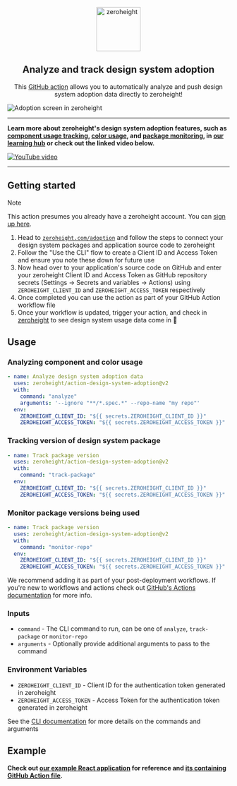 <p align="center">
  <a href="https://zeroheight.com">
    <img src="https://zeroheight-wordpress-uploads.s3.amazonaws.com/wp-content/themes/zhwebsite/assets/images/logo.svg" width="100px" alt="zeroheight" />
  </a>
</p>

<h2 align="center">Analyze and track design system adoption</h2>

<p align="center">
    This <a href="https://github.com/features/actions">GitHub action</a> allows you to automatically analyze and push design system adoption data directly to zeroheight!
</p>

![Adoption screen in zeroheight](https://zeroheight-wordpress-uploads.s3.amazonaws.com/wp-content/uploads/2025/03/Screenshot-2025-03-25-at-8.23.05%E2%80%AFam.png)

---

**Learn more about zeroheight's design system adoption features, such as [component usage tracking](https://zeroheight.com/help/article/component-usage/), [color usage](https://zeroheight.com/help/article/measure-color-usage/), and [package monitoring](https://zeroheight.com/help/article/package-version-monitoring/), in [our learning hub](https://zeroheight.com/help/article/adoption-private-beta-overview/#experimental-features) or check out the linked video below.**

[<img src="https://img.youtube.com/vi/U7Lp2iVIs7k/maxresdefault.jpg" alt="YouTube video"/>](https://youtu.be/1Sx2ChrFlZw)

---

## Getting started

> [!NOTE]
> This action presumes you already have a zeroheight account. You can [sign up here](https://zeroheight.com/create/account?utm_department=marketing&utm_source=github).

1. Head to [`zeroheight.com/adoption`](https://zeroheight.com/adoption) and follow the steps to connect your design system packages and application source code to zeroheight
2. Follow the "Use the CLI" flow to create a Client ID and Access Token and ensure you note these down for future use
3. Now head over to your application's source code on GitHub and enter your zeroheight Client ID and Access Token as GitHub repository secrets (Settings → Secrets and variables → Actions) using `ZEROHEIGHT_CLIENT_ID` and `ZEROHEIGHT_ACCESS_TOKEN` respectively
4. Once completed you can use the action as part of your GitHub Action workflow file
5. Once your workflow is updated, trigger your action, and check in [zeroheight](https://zeroheight.com/adoption) to see design system usage data come in 🎉

## Usage

### Analyzing component and color usage

```yaml
- name: Analyze design system adoption data
  uses: zeroheight/action-design-system-adoption@v2
  with:
    command: "analyze"
    arguments: '--ignore "**/*.spec.*" --repo-name "my repo"'
  env:
    ZEROHEIGHT_CLIENT_ID: "${{ secrets.ZEROHEIGHT_CLIENT_ID }}"
    ZEROHEIGHT_ACCESS_TOKEN: "${{ secrets.ZEROHEIGHT_ACCESS_TOKEN }}"
```

### Tracking version of design system package

```yaml
- name: Track package version
  uses: zeroheight/action-design-system-adoption@v2
  with:
    command: "track-package"
  env:
    ZEROHEIGHT_CLIENT_ID: "${{ secrets.ZEROHEIGHT_CLIENT_ID }}"
    ZEROHEIGHT_ACCESS_TOKEN: "${{ secrets.ZEROHEIGHT_ACCESS_TOKEN }}"
```

### Monitor package versions being used

```yaml
- name: Track package version
  uses: zeroheight/action-design-system-adoption@v2
  with:
    command: "monitor-repo"
  env:
    ZEROHEIGHT_CLIENT_ID: "${{ secrets.ZEROHEIGHT_CLIENT_ID }}"
    ZEROHEIGHT_ACCESS_TOKEN: "${{ secrets.ZEROHEIGHT_ACCESS_TOKEN }}"
```

We recommend adding it as part of your post-deployment workflows. If you're new to workflows and actions check out [GitHub's Actions documentation](https://docs.github.com/en/actions) for more info.

### Inputs

- `command` - The CLI command to run, can be one of `analyze`, `track-package` or `monitor-repo`
- `arguments` - Optionally provide additional arguments to pass to the command

### Environment Variables

- `ZEROHEIGHT_CLIENT_ID` - Client ID for the authentication token generated in zeroheight
- `ZEROHEIGHT_ACCESS_TOKEN` - Access Token for the authentication token generated in zeroheight

See the [CLI documentation](https://www.npmjs.com/package/@zeroheight/adoption-cli) for more details on the commands and arguments

## Example

**Check out [our example React application](https://github.com/zeroheight-demos/example-airorange-app) for reference and [its containing GitHub Action file](https://github.com/zeroheight-demos/example-airorange-app/blob/master/.github/workflows/deploy.yaml).**

